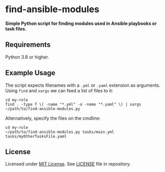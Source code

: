 # find-ansible-modules

**Simple Python script for finding modules used in Ansible playbooks or task files.**

## Requirements

Python 3.8 or higher.

## Example Usage

The script expects filenames with a `.yml` or `.yaml` extension as arguments. Using `find` and `xargs` we can feed a list of files to it:

```
cd my-role
find . -type f \( -name "*.yml" -o -name "*.yaml" \) | xargs ~/path/to/find-ansible-modules.py
```

Alternatively, specify the files on the cmdline:

```
cd my-role
~/path/to/find-ansible-modules.py tasks/main.yml tasks/myOtherTasksFile.yaml
```

## License

Licensed under [MIT License](https://opensource.org/licenses/MIT).
See [LICENSE](https://github.com/brycech/find-ansible-modules/blob/master/LICENSE) file in repository.
